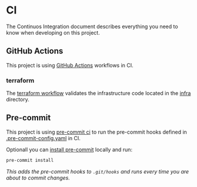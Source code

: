 # CI

The Continuos Integration document describes everything you need to know when developing on this project.

## GitHub Actions

This project is using [GitHub Actions](https://github.com/features/actions) workflows in CI.

### terraform

The [terraform workflow](.github/workflows/terraform.yml) validates the infrastructure code located in the [infra](infra) directory.

## Pre-commit

This project is using [pre-commit ci](https://pre-commit.ci) to run the pre-commit hooks defined in [.pre-commit-config.yaml](.pre-commit-config.yaml) in CI.

Optionall you can [install pre-commit](https://pre-commit.com/#install) locally and run:
```bash
pre-commit install
```
_This adds the pre-commit hooks to `.git/hooks` and runs every time you are about to commit changes._
